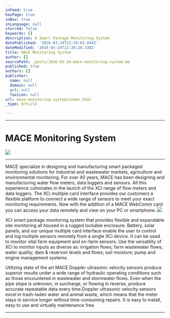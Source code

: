 ```yaml
---
inFeed: true
hasPage: true
inNav: true
inLanguage: null
starred: false
keywords: []
description: A Smart Package Monitoring System
datePublished: '2016-03-24T22:39:02.844Z'
dateModified: '2016-03-24T22:38:26.330Z'
title: MACE Monitoring System
author: []
sourcePath: _posts/2016-03-24-mace-monitoring-system.md
published: true
authors: []
publisher:
  name: null
  domain: null
  url: null
  favicon: null
url: mace-monitoring-system/index.html
_type: Article

---
```

****

# MACE Monitoring System
![](https://the-grid-user-content.s3-us-west-2.amazonaws.com/6ff1f1df-517c-4fbc-82df-ea86998de72d.jpg)

****

MACE specialize in designing and manufacturing smart packaged monitoring solutions for industrial and wastewater markets, agriculture and environmental monitoring.  For over 40 years, MACE has been designing and manufacturing water flow meters, data loggers and sensors. All this experience culminates in the launch of the XCi range of flow meters and data loggers. The XCi multiple card interface provides our customers a flexible platform to connect a wide range of sensors to meet your exact monitoring requirements. Now with the addition of a MACE WebComm card you can access your data remotely and view on your PC or smartphone.
![](https://the-grid-user-content.s3-us-west-2.amazonaws.com/7bd8fb7f-4540-43c0-982a-339fc8efd663.jpg)

XCi smart package monitoring system that provides flexible and expandable site monitoring all housed in a rugged lockable enclosure. Battery, solar panels, and our unique multiple card interface enable the user to control and log multiple sensors remotely from a single XCi device.  It can be used to monitor vital farm equipment and on-farm sensors. Use the versatility of XCi to monitor inputs as diverse as: irrigation flows; farm wastewater flows; water quality; dam & reservoir levels and flows; soil moisture; pump and engine management systems.

Utilizing state of the art MACE Doppler ultrasonic velocity sensors produce superior results under a wide range of hydraulic operating conditions such as those encountered in wastewater and stormwater flows. Even when the pipe slope is unknown, in surcharge, or flowing in reverse, produce accurate repeatable data every time.Doppler ultrasonic velocity sensors excel in trash-laden water and animal waste, which means that the meter stays in service longer without time-consuming repairs.  It is easy to install, easy to use and virtually maintenance free.

****